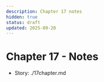 ```yaml
---
description: Chapter 17 notes
hidden: true
status: draft
updated: 2025-09-20
---
```


# Chapter 17 - Notes

- Story: ./17chapter.md

